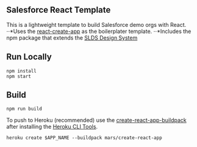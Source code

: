 ## Salesforce React Template
This is a lightweight template to build Salesforce demo orgs with React. 
⋅⋅*Uses the [react-create-app](https://github.com/facebook/create-react-app) as the boilerplater template. 
⋅⋅*Includes the npm package that extends the [SLDS Design System](https://www.lightningdesignsystem.com/)

## Run Locally
```
npm install
npm start
```

## Build
```
npm run build
```

To push to Heroku (recommended) use the [create-react-app-buildpack](https://github.com/mars/create-react-app-buildpack) after installing the [Heroku CLI Tools](https://devcenter.heroku.com/articles/heroku-cli).
```
heroku create $APP_NAME --buildpack mars/create-react-app
```